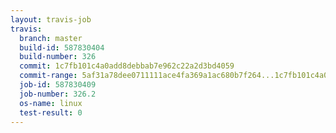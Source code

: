 ```yaml
---
layout: travis-job
travis:
  branch: master
  build-id: 587830404
  build-number: 326
  commit: 1c7fb101c4a0add8debbab7e962c22a2d3bd4059
  commit-range: 5af31a78dee0711111ace4fa369a1ac680b7f264...1c7fb101c4a0add8debbab7e962c22a2d3bd4059
  job-id: 587830409
  job-number: 326.2
  os-name: linux
  test-result: 0
---
```

